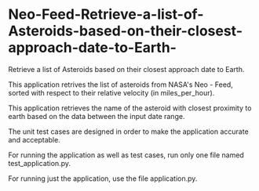 # Neo-Feed-Retrieve-a-list-of-Asteroids-based-on-their-closest-approach-date-to-Earth-

Retrieve a list of Asteroids based on their closest approach date to Earth. 

This application retrives the list of asteroids from NASA's Neo - Feed, sorted with respect to their relative velocity (in miles_per_hour).

This application retrieves the name of the asteroid with closest proximity to earth based on the data between the input date range.

The unit test cases are designed in order to make the application accurate and acceptable.

For running the application as well as test cases, run only one file named test_application.py.

For running just the application, use the file application.py.

